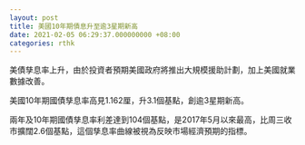 ```yaml
---
layout: post
title: 美國10年期債息升至逾3星期新高
date: 2021-02-05 06:29:37.000000000 +08:00
categories: rthk
---
```


美債孳息率上升，由於投資者預期美國政府將推出大規模援助計劃，加上美國就業數據改善。

美國10年期國債孳息率高見1.162厘，升3.1個基點，創逾3星期新高。

兩年及10年期國債孳息率利差達到104個基點，是2017年5月以來最高，比周三收市擴闊2.6個基點，這個孳息率曲線被視為反映市場經濟預期的指標。
